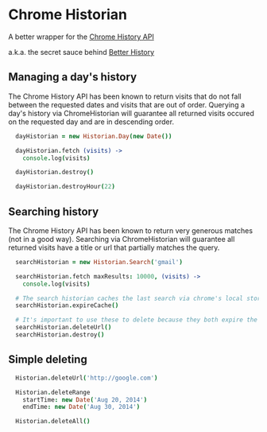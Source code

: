 Chrome Historian
======================

A better wrapper for the [Chrome History API](https://developer.chrome.com/extensions/history)

a.k.a. the secret sauce behind [Better History](https://chrome.google.com/webstore/detail/better-history/obciceimmggglbmelaidpjlmodcebijb)


Managing a day's history
---------------------

The Chrome History API has been known to return visits that do not fall between the requested dates and visits that are out of order. Querying a day's history via ChromeHistorian will guarantee all returned visits occured on the requested day and are in descending order.

```coffee
  dayHistorian = new Historian.Day(new Date())

  dayHistorian.fetch (visits) ->
    console.log(visits)

  dayHistorian.destroy()

  dayHistorian.destroyHour(22)
```


Searching history
---------------------

The Chrome History API has been known to return very generous matches (not in a good way). Searching via ChromeHistorian will guarantee all returned visits have a title or url that partially matches the query.

```coffee
  searchHistorian = new Historian.Search('gmail')

  searchHistorian.fetch maxResults: 10000, (visits) ->
    console.log(visits)

  # The search historian caches the last search via chrome's local storage api
  searchHistorian.expireCache()

  # It's important to use these to delete because they both expire the previous search cache
  searchHistorian.deleteUrl()
  searchHistorian.destroy()
```

Simple deleting
----------------------

```coffee
  Historian.deleteUrl('http://google.com')

  Historian.deleteRange
    startTime: new Date('Aug 20, 2014')
    endTime: new Date('Aug 30, 2014')

  Historian.deleteAll()
```

